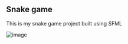 ## Snake game ##

This is my snake game project built using SFML

![image](https://github.com/user-attachments/assets/6e44013d-0128-416f-bd6d-a1302085e774)


